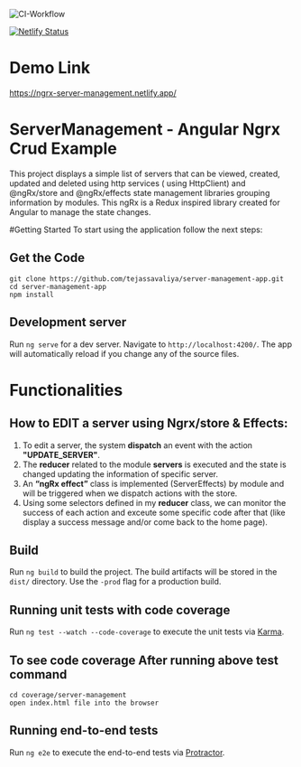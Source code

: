 ![CI-Workflow](https://github.com/tejassavaliya/server-management-app/workflows/CI-Workflow/badge.svg)

[![Netlify Status](https://api.netlify.com/api/v1/badges/77a0bb8e-9bca-4277-a42b-fbde7f41a7fd/deploy-status)](https://app.netlify.com/sites/ngrx-server-management/deploys)

# Demo Link
https://ngrx-server-management.netlify.app/

# ServerManagement - Angular Ngrx Crud Example

This project displays a simple list of servers that can be viewed, created, updated and deleted using http services ( using HttpClient) and @ngRx/store and @ngRx/effects state management libraries grouping information by modules. This ngRx is a Redux inspired library created for Angular to manage the state changes.

#Getting Started
To start using the application follow the next steps:

## Get the Code
```
git clone https://github.com/tejassavaliya/server-management-app.git
cd server-management-app
npm install
```

## Development server

Run `ng serve` for a dev server. Navigate to `http://localhost:4200/`. The app will automatically reload if you change any of the source files.

# Functionalities

## How to EDIT a server using Ngrx/store & Effects:
1. To edit a server, the system **dispatch** an event with the action **"UPDATE_SERVER"**.
2. The **reducer** related to the module **servers** is executed and the state is changed updating the information of specific server.
3. An **“ngRx effect”** class is implemented (ServerEffects) by module and will be triggered when we dispatch actions with the store.
4. Using some selectors defined in my **reducer** class, we can monitor the success of each action and exceute some specific code after that (like display a success message and/or come back to the home page).


## Build

Run `ng build` to build the project. The build artifacts will be stored in the `dist/` directory. Use the `-prod` flag for a production build.

## Running unit tests with code coverage

Run `ng test --watch --code-coverage` to execute the unit tests via [Karma](https://karma-runner.github.io).

## To see code coverage After running above test command 
```
cd coverage/server-management
open index.html file into the browser
```

## Running end-to-end tests

Run `ng e2e` to execute the end-to-end tests via [Protractor](http://www.protractortest.org/).

